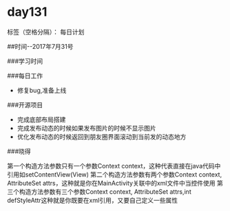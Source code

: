 # day131

标签（空格分隔）： 每日计划


##时间--2017年7月31号


###学习时间<br>


###每日工作<br>
* 修复bug,准备上线

###开源项目
* 完成底部布局搭建
* 完成发布动态的时候如果发布图片的时候不显示图片
* 优化发布动态的时候返回到朋友圈界面滚动到当前发的动态地方

###晓得

第一个构造方法参数只有一个参数Context context，这种代表直接在java代码中引用如setContentView(View)
第二个构造方法参数有两个参数Context context, AttributeSet attrs，这种就是你在MainActivity关联中的xml文件中当控件使用
第三个构造方法参数有三个参数Context context, AttributeSet attrs,int defStyleAttr这种就是你既要在xml引用，又要自己定义一些属性
